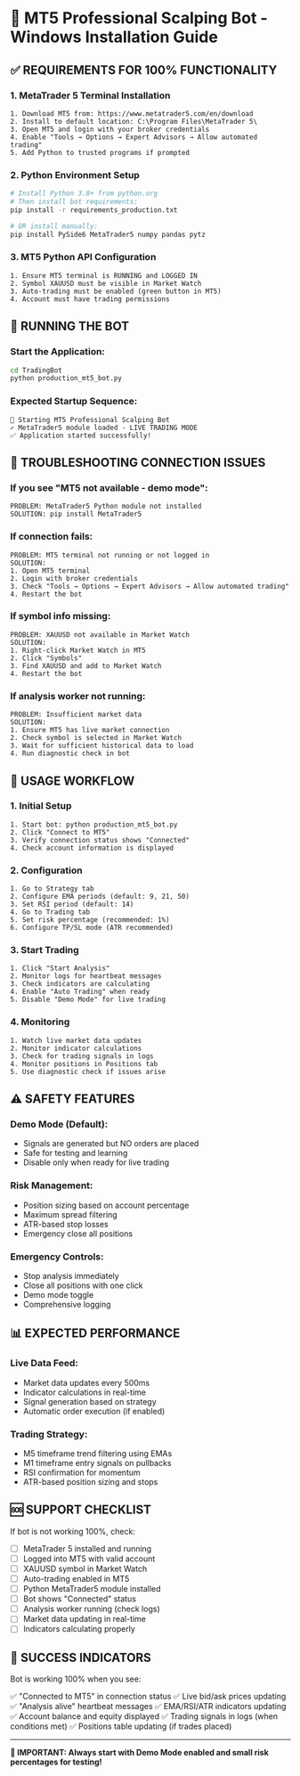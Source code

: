 
# 🚀 MT5 Professional Scalping Bot - Windows Installation Guide

## ✅ REQUIREMENTS FOR 100% FUNCTIONALITY

### 1. **MetaTrader 5 Terminal Installation**
```
1. Download MT5 from: https://www.metatrader5.com/en/download
2. Install to default location: C:\Program Files\MetaTrader 5\
3. Open MT5 and login with your broker credentials
4. Enable "Tools → Options → Expert Advisors → Allow automated trading"
5. Add Python to trusted programs if prompted
```

### 2. **Python Environment Setup**
```bash
# Install Python 3.8+ from python.org
# Then install bot requirements:
pip install -r requirements_production.txt

# OR install manually:
pip install PySide6 MetaTrader5 numpy pandas pytz
```

### 3. **MT5 Python API Configuration**
```
1. Ensure MT5 terminal is RUNNING and LOGGED IN
2. Symbol XAUUSD must be visible in Market Watch
3. Auto-trading must be enabled (green button in MT5)
4. Account must have trading permissions
```

## 🎯 RUNNING THE BOT

### Start the Application:
```bash
cd TradingBot
python production_mt5_bot.py
```

### Expected Startup Sequence:
```
🚀 Starting MT5 Professional Scalping Bot
✓ MetaTrader5 module loaded - LIVE TRADING MODE
✅ Application started successfully!
```

## 🔧 TROUBLESHOOTING CONNECTION ISSUES

### If you see "MT5 not available - demo mode":
```
PROBLEM: MetaTrader5 Python module not installed
SOLUTION: pip install MetaTrader5
```

### If connection fails:
```
PROBLEM: MT5 terminal not running or not logged in
SOLUTION:
1. Open MT5 terminal
2. Login with broker credentials  
3. Check "Tools → Options → Expert Advisors → Allow automated trading"
4. Restart the bot
```

### If symbol info missing:
```
PROBLEM: XAUUSD not available in Market Watch
SOLUTION:
1. Right-click Market Watch in MT5
2. Click "Symbols"
3. Find XAUUSD and add to Market Watch
4. Restart the bot
```

### If analysis worker not running:
```
PROBLEM: Insufficient market data
SOLUTION:
1. Ensure MT5 has live market connection
2. Check symbol is selected in Market Watch
3. Wait for sufficient historical data to load
4. Run diagnostic check in bot
```

## 🎯 USAGE WORKFLOW

### 1. **Initial Setup**
```
1. Start bot: python production_mt5_bot.py
2. Click "Connect to MT5"
3. Verify connection status shows "Connected"
4. Check account information is displayed
```

### 2. **Configuration**
```
1. Go to Strategy tab
2. Configure EMA periods (default: 9, 21, 50)
3. Set RSI period (default: 14)
4. Go to Trading tab
5. Set risk percentage (recommended: 1%)
6. Configure TP/SL mode (ATR recommended)
```

### 3. **Start Trading**
```
1. Click "Start Analysis"
2. Monitor logs for heartbeat messages
3. Check indicators are calculating
4. Enable "Auto Trading" when ready
5. Disable "Demo Mode" for live trading
```

### 4. **Monitoring**
```
1. Watch live market data updates
2. Monitor indicator calculations
3. Check for trading signals in logs
4. Monitor positions in Positions tab
5. Use diagnostic check if issues arise
```

## ⚠️ SAFETY FEATURES

### Demo Mode (Default):
- Signals are generated but NO orders are placed
- Safe for testing and learning
- Disable only when ready for live trading

### Risk Management:
- Position sizing based on account percentage
- Maximum spread filtering
- ATR-based stop losses
- Emergency close all positions

### Emergency Controls:
- Stop analysis immediately
- Close all positions with one click
- Demo mode toggle
- Comprehensive logging

## 📊 EXPECTED PERFORMANCE

### Live Data Feed:
- Market data updates every 500ms
- Indicator calculations in real-time
- Signal generation based on strategy
- Automatic order execution (if enabled)

### Trading Strategy:
- M5 timeframe trend filtering using EMAs
- M1 timeframe entry signals on pullbacks
- RSI confirmation for momentum
- ATR-based position sizing and stops

## 🆘 SUPPORT CHECKLIST

If bot is not working 100%, check:

- [ ] MetaTrader 5 installed and running
- [ ] Logged into MT5 with valid account
- [ ] XAUUSD symbol in Market Watch
- [ ] Auto-trading enabled in MT5
- [ ] Python MetaTrader5 module installed
- [ ] Bot shows "Connected" status
- [ ] Analysis worker running (check logs)
- [ ] Market data updating in real-time
- [ ] Indicators calculating properly

## 🎉 SUCCESS INDICATORS

Bot is working 100% when you see:

✅ "Connected to MT5" in connection status
✅ Live bid/ask prices updating
✅ "Analysis alive" heartbeat messages
✅ EMA/RSI/ATR indicators updating
✅ Account balance and equity displayed
✅ Trading signals in logs (when conditions met)
✅ Positions table updating (if trades placed)

---
**🚨 IMPORTANT: Always start with Demo Mode enabled and small risk percentages for testing!**
